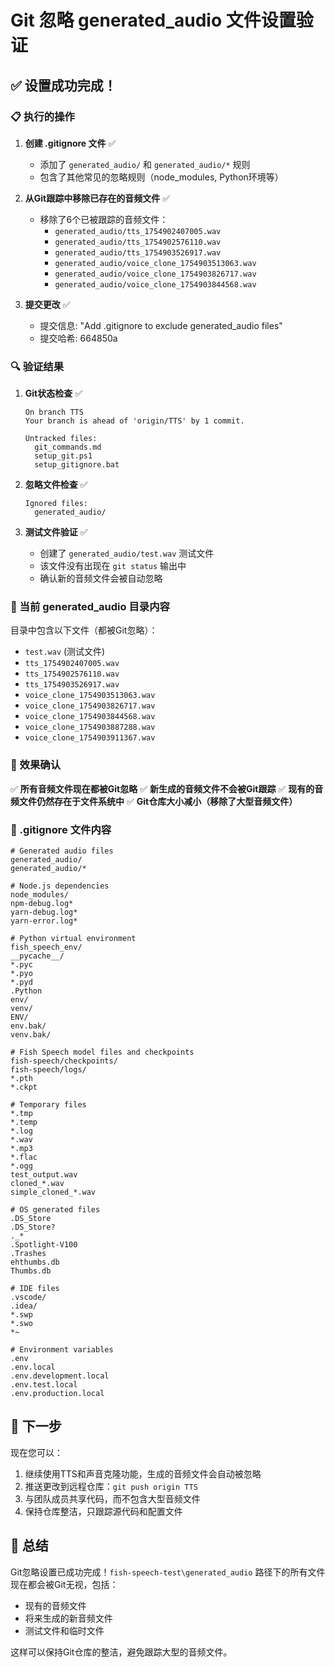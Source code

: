 # Git 忽略 generated_audio 文件设置验证

## ✅ 设置成功完成！

### 📋 执行的操作

1. **创建 .gitignore 文件** ✅
   - 添加了 `generated_audio/` 和 `generated_audio/*` 规则
   - 包含了其他常见的忽略规则（node_modules, Python环境等）

2. **从Git跟踪中移除已存在的音频文件** ✅
   - 移除了6个已被跟踪的音频文件：
     - `generated_audio/tts_1754902407005.wav`
     - `generated_audio/tts_1754902576110.wav`
     - `generated_audio/tts_1754903526917.wav`
     - `generated_audio/voice_clone_1754903513063.wav`
     - `generated_audio/voice_clone_1754903826717.wav`
     - `generated_audio/voice_clone_1754903844568.wav`

3. **提交更改** ✅
   - 提交信息: "Add .gitignore to exclude generated_audio files"
   - 提交哈希: 664850a

### 🔍 验证结果

1. **Git状态检查** ✅
   ```
   On branch TTS
   Your branch is ahead of 'origin/TTS' by 1 commit.
   
   Untracked files:
     git_commands.md
     setup_git.ps1
     setup_gitignore.bat
   ```

2. **忽略文件检查** ✅
   ```
   Ignored files:
     generated_audio/
   ```

3. **测试文件验证** ✅
   - 创建了 `generated_audio/test.wav` 测试文件
   - 该文件没有出现在 `git status` 输出中
   - 确认新的音频文件会被自动忽略

### 📁 当前 generated_audio 目录内容

目录中包含以下文件（都被Git忽略）：
- `test.wav` (测试文件)
- `tts_1754902407005.wav`
- `tts_1754902576110.wav`
- `tts_1754903526917.wav`
- `voice_clone_1754903513063.wav`
- `voice_clone_1754903826717.wav`
- `voice_clone_1754903844568.wav`
- `voice_clone_1754903887288.wav`
- `voice_clone_1754903911367.wav`

### 🎯 效果确认

✅ **所有音频文件现在都被Git忽略**
✅ **新生成的音频文件不会被Git跟踪**
✅ **现有的音频文件仍然存在于文件系统中**
✅ **Git仓库大小减小（移除了大型音频文件）**

### 📝 .gitignore 文件内容

```gitignore
# Generated audio files
generated_audio/
generated_audio/*

# Node.js dependencies
node_modules/
npm-debug.log*
yarn-debug.log*
yarn-error.log*

# Python virtual environment
fish_speech_env/
__pycache__/
*.pyc
*.pyo
*.pyd
.Python
env/
venv/
ENV/
env.bak/
venv.bak/

# Fish Speech model files and checkpoints
fish-speech/checkpoints/
fish-speech/logs/
*.pth
*.ckpt

# Temporary files
*.tmp
*.temp
*.log
*.wav
*.mp3
*.flac
*.ogg
test_output.wav
cloned_*.wav
simple_cloned_*.wav

# OS generated files
.DS_Store
.DS_Store?
._*
.Spotlight-V100
.Trashes
ehthumbs.db
Thumbs.db

# IDE files
.vscode/
.idea/
*.swp
*.swo
*~

# Environment variables
.env
.env.local
.env.development.local
.env.test.local
.env.production.local
```

## 🚀 下一步

现在您可以：
1. 继续使用TTS和声音克隆功能，生成的音频文件会自动被忽略
2. 推送更改到远程仓库：`git push origin TTS`
3. 与团队成员共享代码，而不包含大型音频文件
4. 保持仓库整洁，只跟踪源代码和配置文件

## 🎉 总结

Git忽略设置已成功完成！`fish-speech-test\generated_audio` 路径下的所有文件现在都会被Git无视，包括：
- 现有的音频文件
- 将来生成的新音频文件
- 测试文件和临时文件

这样可以保持Git仓库的整洁，避免跟踪大型的音频文件。
